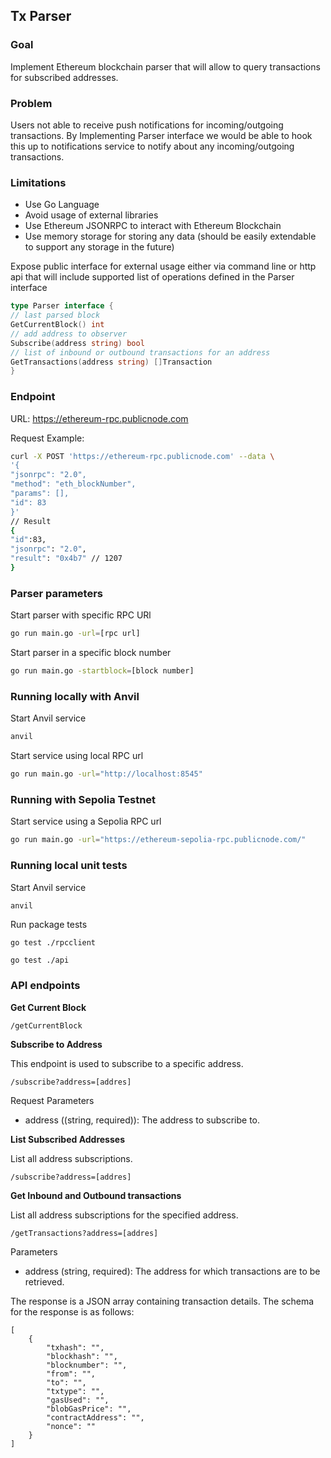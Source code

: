 ## Tx Parser

### Goal
Implement Ethereum blockchain parser that will allow to query transactions for subscribed addresses.

### Problem
Users not able to receive push notifications for incoming/outgoing transactions. By Implementing Parser interface we would be able to hook this up to notifications service to notify about any incoming/outgoing transactions.

### Limitations
* Use Go Language
* Avoid usage of external libraries
* Use Ethereum JSONRPC to interact with Ethereum Blockchain
* Use memory storage for storing any data (should be easily extendable to
support any storage in the future)

Expose public interface for external usage either via command line or http api that
will include supported list of operations defined in the Parser interface

```go
type Parser interface {
// last parsed block
GetCurrentBlock() int
// add address to observer
Subscribe(address string) bool
// list of inbound or outbound transactions for an address
GetTransactions(address string) []Transaction
}
```

### Endpoint
URL: https://ethereum-rpc.publicnode.com

Request Example:
```bash
curl -X POST 'https://ethereum-rpc.publicnode.com' --data \
'{
"jsonrpc": "2.0",
"method": "eth_blockNumber",
"params": [],
"id": 83
}'
// Result
{
"id":83,
"jsonrpc": "2.0",
"result": "0x4b7" // 1207
}
```

### Parser parameters

Start parser with specific RPC URl 
```bash
go run main.go -url=[rpc url]
```

Start parser in a specific block number
```bash
go run main.go -startblock=[block number]
```

### Running locally with Anvil

Start Anvil service
```bash
anvil
```

Start service using local RPC url
```bash
go run main.go -url="http://localhost:8545"
```

### Running with Sepolia Testnet

Start service using a Sepolia RPC url
```bash
go run main.go -url="https://ethereum-sepolia-rpc.publicnode.com/"
```

### Running local unit tests

Start Anvil service
```bash
anvil
```

Run package tests
```
go test ./rpcclient
```

```
go test ./api
```

### API endpoints


**Get Current Block**

```
/getCurrentBlock
```

**Subscribe to Address**

This endpoint is used to subscribe to a specific address.
```
/subscribe?address=[addres]
```
Request Parameters

* address ((string, required)): The address to subscribe to.


**List Subscribed Addresses**

List all address subscriptions.
```
/subscribe?address=[addres]
```

**Get Inbound and Outbound transactions**

List all address subscriptions for the specified address.
```
/getTransactions?address=[addres]
```

Parameters

* address (string, required): The address for which transactions are to be retrieved.

The response is a JSON array containing transaction details. The schema for the response is as follows:

```
[
    {
        "txhash": "",
        "blockhash": "",
        "blocknumber": "",
        "from": "",
        "to": "",
        "txtype": "",
        "gasUsed": "",
        "blobGasPrice": "",
        "contractAddress": "",
        "nonce": ""
    }
]
```